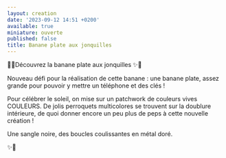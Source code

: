 ```yaml
---
layout: creation
date: '2023-09-12 14:51 +0200'
available: true
miniature: ouverte
published: false
title: Banane plate aux jonquilles
---
```


🌸✨Découvrez la banane plate aux jonquilles ✨🌸

Nouveau défi pour la réalisation de cette banane : une banane plate, assez grande pour pouvoir y mettre un téléphone et des clés ! 

Pour célébrer le soleil, on mise sur un patchwork de couleurs vives COULEURS. De jolis perroquets multicolores se trouvent sur la doublure intérieure, de quoi donner encore un peu plus de peps à cette nouvelle création ! 

Une sangle noire, des boucles coulissantes en métal doré.

✨🌸
